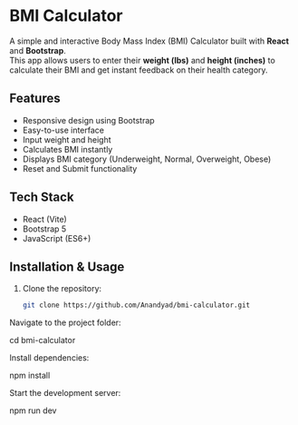 # BMI Calculator

A simple and interactive Body Mass Index (BMI) Calculator built with **React** and **Bootstrap**.  
This app allows users to enter their **weight (lbs)** and **height (inches)** to calculate their BMI and get instant feedback on their health category.

## Features

- Responsive design using Bootstrap
- Easy-to-use interface
- Input weight and height
- Calculates BMI instantly
- Displays BMI category (Underweight, Normal, Overweight, Obese)
- Reset and Submit functionality

## Tech Stack

- React (Vite)
- Bootstrap 5
- JavaScript (ES6+)

## Installation & Usage

1. Clone the repository:
   ```bash
   git clone https://github.com/Anandyad/bmi-calculator.git
Navigate to the project folder:

cd bmi-calculator


Install dependencies:

npm install


Start the development server:

npm run dev
